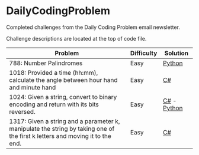 # DailyCodingProblem
Completed challenges from the Daily Coding Problem email newsletter.

Challenge descriptions are located at the top of code file.

| Problem | Difficulty | Solution |      
|---------|------------|----------|
788: Number Palindromes | Easy | [Python](./Python/788.py) 
1018: Provided a time (hh:mm), calculate the angle between hour hand and minute hand | Easy | [C#](./C%23/1018.cs) 
1024: Given a string, convert to binary encoding and return with its bits reversed. | Easy | [C#](./C%23/1024.cs) - [Python](./Python/1024.py) 
1317: Given a string and a parameter k, manipulate the string by taking one of the first k letters and moving it to the end. | Easy | [C#](./C%23/1318.cs) 

